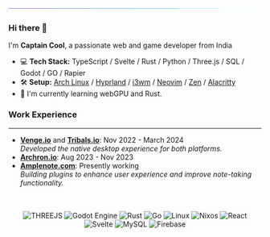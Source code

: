 <img src="./resources/animated_bar.gif">

### Hi there 👋

I'm **Captain Cool**, a passionate web and game developer from India

-  💻 **Tech Stack:** TypeScript / Svelte / Rust / Python / Three.js / SQL / Godot / GO / Rapier
-  🛠 **Setup:** [Arch Linux](https://wiki.archlinux.org/title/Arch_Linux) / [Hyprland](https://hyprland.org/) / [i3wm](https://i3wm.org/) / [Neovim](https://neovim.io/) / [Zen](https://zen-browser.app/) / [Alacritty](https://alacritty.org/)
- 🌱 I'm currently learning webGPU and Rust.

### Work Experience

---

-  [**Venge.io**](https://venge.io/) and [**Tribals.io**](https://tribals.io/): Nov 2022 - March 2024
    <br/>
    *Developed the native desktop experience for both platforms.*
-  [**Archron.io**](https://archron.io/): Aug 2023 - Nov 2023
-  [**Amplenote.com**](https://www.amplenote.com/): Presently working
    <br/>
    *Building plugins to enhance user experience and improve note-taking functionality.*

<div align="center">

<br><br>
![THREEJS](https://img.shields.io/badge/Three.js-000000?logo=threedotjs&logoColor=white&style=for-the-badge)
![Godot Engine](https://img.shields.io/badge/GODOT-%23FFFFFF.svg?style=for-the-badge&logo=godot-engine)
![Rust](https://img.shields.io/badge/rust-%23000000.svg?style=for-the-badge&logo=rust&logoColor=white)
![Go](https://img.shields.io/badge/go-%2300ADD8.svg?style=for-the-badge&logo=go&logoColor=white)
![Linux](https://img.shields.io/badge/Linux-FCC624?logo=linux&logoColor=black&style=for-the-badge)
![Nixos](https://img.shields.io/badge/NixOS-5277C3?logo=nixos&logoColor=white&style=for-the-badge)
![React](https://img.shields.io/badge/React-61DAFB?logo=react&logoColor=black&style=for-the-badge)
![Svelte](https://img.shields.io/badge/Svelte-FF3E00?logo=svelte&logoColor=white&style=for-the-badge)
![MySQL](https://img.shields.io/badge/MySQL-4479A1?logo=mysql&logoColor=white&style=for-the-badge)
![Firebase](https://img.shields.io/badge/Firebase-FFCA28?logo=firebase&logoColor=black&style=for-the-badge)

</div>
